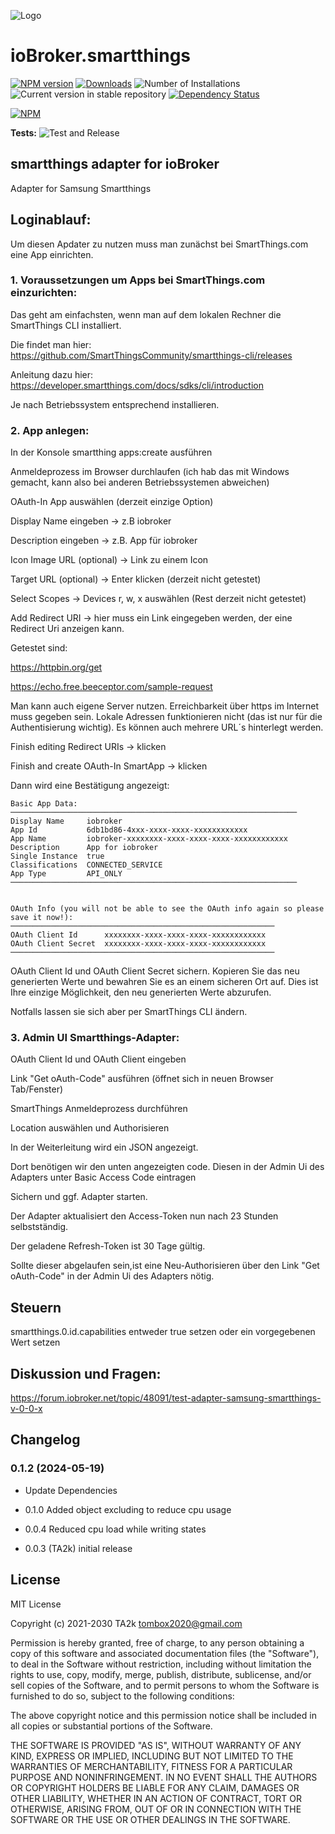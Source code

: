 ![Logo](admin/smartthings.png)

# ioBroker.smartthings

[![NPM version](https://img.shields.io/npm/v/iobroker.smartthings.svg)](https://www.npmjs.com/package/iobroker.smartthings)
[![Downloads](https://img.shields.io/npm/dm/iobroker.smartthings.svg)](https://www.npmjs.com/package/iobroker.smartthings)
![Number of Installations](https://iobroker.live/badges/smartthings-installed.svg)
![Current version in stable repository](https://iobroker.live/badges/smartthings-stable.svg)
[![Dependency Status](https://img.shields.io/david/TA2k/iobroker.smartthings.svg)](https://david-dm.org/TA2k/iobroker.smartthings)

[![NPM](https://nodei.co/npm/iobroker.smartthings.png?downloads=true)](https://nodei.co/npm/iobroker.smartthings/)

**Tests:** ![Test and Release](https://github.com/TA2k/ioBroker.smartthings/workflows/Test%20and%20Release/badge.svg)

## smartthings adapter for ioBroker

Adapter for Samsung Smartthings

## Loginablauf:

Um diesen Apdater zu nutzen muss man zunächst bei SmartThings.com eine App einrichten.

### 1. Voraussetzungen um Apps bei SmartThings.com einzurichten:

Das geht am einfachsten, wenn man auf dem lokalen Rechner die SmartThings CLI installiert.
	
Die findet man hier: https://github.com/SmartThingsCommunity/smartthings-cli/releases
	
Anleitung dazu hier: https://developer.smartthings.com/docs/sdks/cli/introduction
	
Je nach Betriebssystem entsprechend installieren.
	
### 2. App anlegen:
	
In der Konsole smartthing apps:create ausführen
	
Anmeldeprozess im Browser durchlaufen (ich hab das mit Windows gemacht, kann also bei anderen Betriebssystemen abweichen)
	
OAuth-In App auswählen (derzeit einzige Option)
	
Display Name eingeben -> z.B iobroker
	
Description eingeben -> z.B. App für iobroker
	
Icon Image URL (optional) -> Link zu einem Icon
	
Target URL (optional) -> Enter klicken (derzeit nicht getestet)
	
Select Scopes -> Devices r, w, x auswählen (Rest derzeit nicht getestet)
	
Add Redirect URI -> hier muss ein Link eingegeben werden, der eine Redirect Uri anzeigen kann.

Getestet sind:

https://httpbin.org/get

https://echo.free.beeceptor.com/sample-request
						
Man kann auch eigene Server nutzen. Erreichbarkeit über https im Internet muss gegeben sein. Lokale Adressen funktionieren nicht (das ist nur für die Authentisierung wichtig).
Es können auch mehrere URL´s hinterlegt werden.
		
Finish editing Redirect URIs -> klicken
	
Finish and create OAuth-In SmartApp -> klicken
	
Dann wird eine Bestätigung angezeigt:
	
    Basic App Data:
	────────────────────────────────────────────────────────────────
	Display Name     iobroker
	App Id           6db1bd86-4xxx-xxxx-xxxx-xxxxxxxxxxxx
	App Name         iobroker-xxxxxxxx-xxxx-xxxx-xxxx-xxxxxxxxxxxx
	Description      App for iobroker
	Single Instance  true
	Classifications  CONNECTED_SERVICE
	App Type         API_ONLY
	────────────────────────────────────────────────────────────────


	OAuth Info (you will not be able to see the OAuth info again so please save it now!):
	───────────────────────────────────────────────────────────
	OAuth Client Id      xxxxxxxx-xxxx-xxxx-xxxx-xxxxxxxxxxxx
	OAuth Client Secret  xxxxxxxx-xxxx-xxxx-xxxx-xxxxxxxxxxxx
	───────────────────────────────────────────────────────────

OAuth Client Id und OAuth Client Secret sichern. 
Kopieren Sie das neu generierten Werte und bewahren Sie es an einem sicheren Ort auf. Dies ist Ihre einzige Möglichkeit, den neu generierten Werte abzurufen.

Notfalls lassen sie sich aber per SmartThings CLI ändern.
	
### 3. Admin UI Smartthings-Adapter:
	
OAuth Client Id und OAuth Client eingeben
	
Link "Get oAuth-Code" ausführen (öffnet sich in neuen Browser Tab/Fenster)
	
SmartThings Anmeldeprozess durchführen
	
Location auswählen und Authorisieren
	
In der Weiterleitung wird ein JSON angezeigt.
	
Dort benötigen wir den unten angezeigten code. Diesen in der Admin Ui des Adapters unter Basic Access Code eintragen
	
Sichern und ggf. Adapter starten.
	
	
Der Adapter aktualisiert den Access-Token nun nach 23 Stunden selbstständig.

Der geladene Refresh-Token ist 30 Tage gültig.

Sollte dieser abgelaufen sein,ist eine Neu-Authorisieren über den Link "Get oAuth-Code" in der Admin Ui des Adapters nötig.


## Steuern

smartthings.0.id.capabilities entweder true setzen oder ein vorgegebenen Wert setzen

## Diskussion und Fragen:

https://forum.iobroker.net/topic/48091/test-adapter-samsung-smartthings-v-0-0-x

## Changelog
### 0.1.2 (2024-05-19)

- Update Dependencies

- 0.1.0 Added object excluding to reduce cpu usage

- 0.0.4 Reduced cpu load while writing states

- 0.0.3 (TA2k) initial release

## License

MIT License

Copyright (c) 2021-2030 TA2k <tombox2020@gmail.com>

Permission is hereby granted, free of charge, to any person obtaining a copy
of this software and associated documentation files (the "Software"), to deal
in the Software without restriction, including without limitation the rights
to use, copy, modify, merge, publish, distribute, sublicense, and/or sell
copies of the Software, and to permit persons to whom the Software is
furnished to do so, subject to the following conditions:

The above copyright notice and this permission notice shall be included in all
copies or substantial portions of the Software.

THE SOFTWARE IS PROVIDED "AS IS", WITHOUT WARRANTY OF ANY KIND, EXPRESS OR
IMPLIED, INCLUDING BUT NOT LIMITED TO THE WARRANTIES OF MERCHANTABILITY,
FITNESS FOR A PARTICULAR PURPOSE AND NONINFRINGEMENT. IN NO EVENT SHALL THE
AUTHORS OR COPYRIGHT HOLDERS BE LIABLE FOR ANY CLAIM, DAMAGES OR OTHER
LIABILITY, WHETHER IN AN ACTION OF CONTRACT, TORT OR OTHERWISE, ARISING FROM,
OUT OF OR IN CONNECTION WITH THE SOFTWARE OR THE USE OR OTHER DEALINGS IN THE
SOFTWARE.
